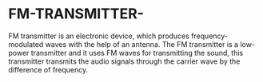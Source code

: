 # FM-TRANSMITTER-
FM transmitter is an electronic device, which produces frequency-modulated waves with  the help of an antenna. The FM transmitter is a low-power transmitter and it uses FM waves  for transmitting the sound, this transmitter transmits the audio signals through the carrier  wave by the difference of frequency.
